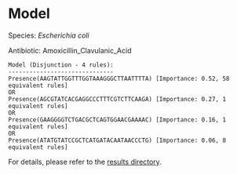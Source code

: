 
# Model

Species: *Escherichia coli*

Antibiotic: Amoxicillin_Clavulanic_Acid

```
Model (Disjunction - 4 rules):
------------------------------
Presence(AAGTATTGGTTTGGTAAAGGGCTTAATTTTA) [Importance: 0.52, 58 equivalent rules]
OR
Presence(AGCGTATCACGAGGCCCTTTCGTCTTCAAGA) [Importance: 0.27, 1 equivalent rules]
OR
Presence(GAAGGGGTCTGACGCTCAGTGGAACGAAAAC) [Importance: 0.16, 1 equivalent rules]
OR
Presence(ATATGTATCCGCTCATGATACAATAACCCTG) [Importance: 0.06, 8 equivalent rules]

```

For details, please refer to the [results directory](../../../../../results/scm_b/escherichia%20coli/amoxicillin_clavulanic_acid/repeat_9/).

